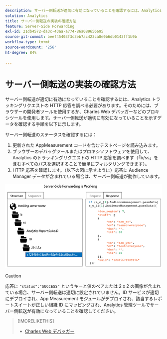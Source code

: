 ```yaml
---
description: サーバー側転送が適切に有効になっていることを確認するには、Analytics トラッキングリクエストの HTTP 応答を調べる必要があります。そのためには、ブラウザーの開発者ツールを使用するか、Charles Web デバッガーなどのプロキシツールを使用します。サーバー側転送が適切に有効になっていることを示すデータを確認する手順を以下に示します。
solution: Analytics
title: サーバー側転送の実装の確認方法
feature: Server-Side Forwarding
exl-id: 21db4572-da3c-43aa-a774-86a089656695
source-git-commit: beef45403f3c3eb7ac423ca8e0b6db0143ff1b9b
workflow-type: tm+mt
source-wordcount: '256'
ht-degree: 84%

---
```


# サーバー側転送の実装の確認方法

サーバー側転送が適切に有効になっていることを確認するには、Analytics トラッキングリクエストの HTTP 応答を調べる必要があります。そのためには、ブラウザーの開発者ツールを使用するか、Charles Web デバッガーなどのプロキシツールを使用します。サーバー側転送が適切に有効になっていることを示すデータを確認する手順を以下に示します。

サーバー側転送のステータスを確認するには：

1. 更新された AppMeasurement コードを含むテストページを読み込みます。
1. ブラウザーのデバッグツールまたはプロキシソフトウェアを使用して、Analytics のトラッキングリクエストの HTTP 応答を調べます（「b/ss」を含むすべてのパスを選択することで簡単にフィルタリングできます）。
1. HTTP 応答を確認します。（以下の図に示すように）応答に Audience Manager データが含まれている場合は、サーバー側転送が動作しています。

![](/help/admin/admin/c-manage-report-suites/c-edit-report-suites/general/c-server-side-forwarding/assets/ssf-succeed.png)

>[!CAUTION]
>
>応答に `"status":"SUCCESS"` というキーと値のペアまたは 2 x 2 の画像が含まれている場合、サーバー側転送は適切に設定されていません。ID サービスが適切にデプロイされ、App Measurement モジュールがデプロイされ、該当するレポートスイートが正しい組織 ID にマッピングされ、Analytics 管理ツールでサーバー側転送が有効になっていることを確認してください。

>[!MORELIKETHIS]
>
>* [Charles Web デバッガー](https://www.charlesproxy.com/)

